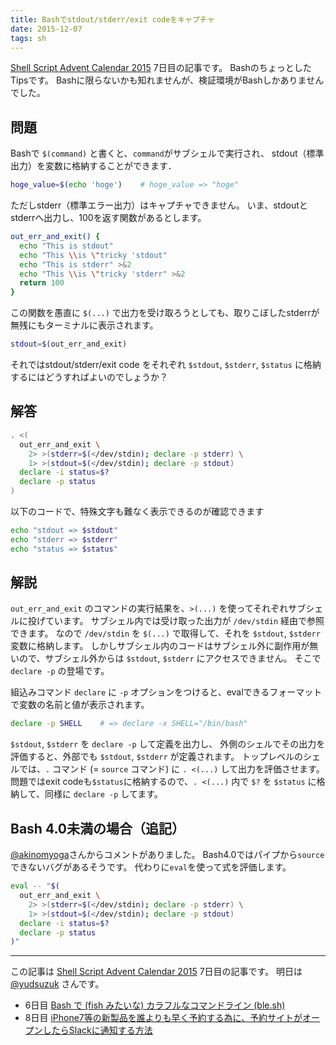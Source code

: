 ```yaml
---
title: Bashでstdout/stderr/exit codeをキャプチャ
date: 2015-12-07
tags: sh
---
```


[Shell Script Advent Calendar 2015](http://qiita.com/advent-calendar/2015/shell-script) 7日目の記事です。
BashのちょっとしたTipsです。
Bashに限らないかも知れませんが、検証環境がBashしかありませんでした。

## 問題

Bashで `$(command)` と書くと、`command`がサブシェルで実行され、
stdout（標準出力）を変数に格納することができます．

```sh
hoge_value=$(echo 'hoge')    # hoge_value => "hoge"
```

ただしstderr（標準エラー出力）はキャプチャできません。
いま、stdoutとstderrへ出力し、100を返す関数があるとします。

```sh
out_err_and_exit() {
  echo "This is stdout"
  echo "This \\is \"tricky 'stdout"
  echo "This is stderr" >&2
  echo "This \\is \"tricky 'stderr" >&2
  return 100
}
```

この関数を愚直に `$(...)` で出力を受け取ろうとしても、取りこぼしたstderrが無残にもターミナルに表示されます。

```sh
stdout=$(out_err_and_exit)
```

それではstdout/stderr/exit code をそれぞれ `$stdout`, `$stderr`, `$status` に格納するにはどうすればよいのでしょうか？

## 解答

```sh
. <(
  out_err_and_exit \
    2> >(stderr=$(</dev/stdin); declare -p stderr) \
    1> >(stdout=$(</dev/stdin); declare -p stdout)
  declare -i status=$?
  declare -p status
)
```

以下のコードで、特殊文字も難なく表示できるのが確認できます

```sh
echo "stdout => $stdout"
echo "stderr => $stderr"
echo "status => $status"
```

## 解説

`out_err_and_exit` のコマンドの実行結果を、`>(...)` を使ってそれぞれサブシェルに投げています。
サブシェル内では受け取った出力が `/dev/stdin` 経由で参照できます。
なので `/dev/stdin` を `$(...)` で取得して、それを `$stdout`, `$stderr` 変数に格納します。
しかしサブシェル内のコードはサブシェル外に副作用が無いので、サブシェル外からは `$stdout`, `$stderr` にアクセスできません。
そこで `declare -p` の登場です。

組込みコマンド `declare` に `-p` オプションをつけると、evalできるフォーマットで変数の名前と値が表示されます。

```sh
declare -p SHELL    # => declare -x SHELL="/bin/bash"
```

`$stdout`, `$stderr` を `declare -p` して定義を出力し、
外側のシェルでその出力を評価すると、外部でも `$stdout`, `$stderr` が定義されます。
トップレベルのシェルでは、`.` コマンド (= `source` コマンド) に `. <(...)` して出力を評価させます。
問題ではexit codeも`$status`に格納するので、`. <(...)` 内で `$?` を `$status` に格納して、同様に `declare -p` してます。

## Bash 4.0未満の場合（追記）

[@akinomyoga](http://qiita.com/akinomyoga)さんからコメントがありました。
Bash4.0ではパイプから`source`できないバグがあるそうです。
代わりに`eval`を使って式を評価します。

```sh
eval -- "$(
  out_err_and_exit \
    2> >(stderr=$(</dev/stdin); declare -p stderr) \
    1> >(stdout=$(</dev/stdin); declare -p stdout)
  declare -i status=$?
  declare -p status
)"
```

* * *

この記事は [Shell Script Advent Calendar 2015](http://qiita.com/advent-calendar/2015/shell-script) 7日目の記事です。
明日は [@yudsuzuk](http://qiita.com/yudsuzuk) さんです。

- 6日目 [Bash で (fish みたいな) カラフルなコマンドライン (ble.sh)](http://qiita.com/akinomyoga/items/22bbf8029e6459ed57ba)
- 8日目 [iPhone7等の新製品を誰よりも早く予約する為に、予約サイトがオープンしたらSlackに通知する方法](http://yuzurus.hatenablog.jp/entry/shell-slack)

